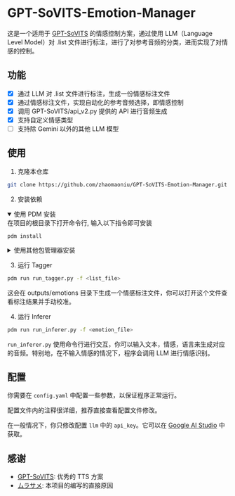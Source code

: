 # GPT-SoVITS-Emotion-Manager

这是一个适用于 [GPT-SoVITS](https://github.com/RVC-Boss/GPT-SoVITS) 的情感控制方案，通过使用 LLM（Language Level Model）对 .list 文件进行标注，进行了对参考音频的分类，进而实现了对情感的控制。

## 功能

- [x] 通过 LLM 对 .list 文件进行标注，生成一份情感标注文件
- [x] 通过情感标注文件，实现自动化的参考音频选择，即情感控制
- [x] 调用 GPT-SoVITS/api_v2.py 提供的 API 进行音频生成
- [x] 支持自定义情感类型
- [ ] 支持除 Gemini 以外的其他 LLM 模型

## 使用

1. 克隆本仓库

```bash
git clone https://github.com/zhaomaoniu/GPT-SoVITS-Emotion-Manager.git
```

2. 安装依赖
<details open>
<summary>使用 PDM 安装</summary>
在项目的根目录下打开命令行, 输入以下指令即可安装

    pdm install

</details>

<details>
<summary>使用其他包管理器安装</summary>
在项目的插件目录下, 打开命令行, 根据你使用的包管理器, 输入相应的安装命令

<details>
<summary>pip</summary>

    pip install -r requirements.txt
</details>
<details>
<summary>poetry</summary>

    poetry install
</details>
<details>
<summary>conda</summary>

    conda install --file requirements.txt
</details>

</details>

3. 运行 Tagger

```bash
pdm run run_tagger.py -f <list_file>
```

这会在 outputs/emotions 目录下生成一个情感标注文件，你可以打开这个文件查看标注结果并手动校准。

4. 运行 Inferer

```bash
pdm run run_inferer.py -f <emotion_file>
```

`run_inferer.py` 使用命令行进行交互，你可以输入文本，情感，语言来生成对应的音频。特别地，在不输入情感的情况下，程序会调用 LLM 进行情感识别。

## 配置

你需要在 `config.yaml` 中配置一些参数，以保证程序正常运行。

配置文件内的注释很详细，推荐直接查看配置文件修改。

在一般情况下，你只修改配置 `llm` 中的 `api_key`。它可以在 [Google AI Studio](https://aistudio.google.com/app/apikey) 中获取。

## 感谢

- [GPT-SoVITS](https://github.com/RVC-Boss/GPT-SoVITS): 优秀的 TTS 方案
- [ムラサメ](https://www.yuzu-soft.com/products/senren/chara.html): 本项目的编写的直接原因